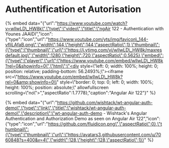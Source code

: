 # Authentification et Autorisation



{% embed data="{\"url\":\"https://www.youtube.com/watch?v=wllwLD\_HW8k\",\"type\":\"video\",\"title\":\"ngAir 122 - Authentication with Younes JAAIDI\",\"icon\":{\"type\":\"icon\",\"url\":\"https://www.youtube.com/yts/img/favicon\_144-vfliLAfaB.png\",\"width\":144,\"height\":144,\"aspectRatio\":1},\"thumbnail\":{\"type\":\"thumbnail\",\"url\":\"https://i.ytimg.com/vi/wllwLD\_HW8k/maxresdefault.jpg\",\"width\":1280,\"height\":720,\"aspectRatio\":0.5625},\"embed\":{\"type\":\"player\",\"url\":\"https://www.youtube.com/embed/wllwLD\_HW8k?rel=0&showinfo=0\",\"html\":\"<div style=\\"left: 0; width: 100%; height: 0; position: relative; padding-bottom: 56.2493%;\\"><iframe src=\\"https://www.youtube.com/embed/wllwLD\_HW8k?rel=0&amp;showinfo=0\\" style=\\"border: 0; top: 0; left: 0; width: 100%; height: 100%; position: absolute;\\" allowfullscreen scrolling=\\"no\\"></iframe></div>\",\"aspectRatio\":1.7778},\"caption\":\"Angular Air 122\"}" %}

{% embed data="{\"url\":\"https://github.com/wishtack/wt-angular-auth-demo\",\"type\":\"link\",\"title\":\"wishtack/wt-angular-auth-demo\",\"description\":\"wt-angular-auth-demo - Wishtack\'s Angular Authentication and Authorization Demo as seen on Angular Air 122\",\"icon\":{\"type\":\"icon\",\"url\":\"https://github.com/fluidicon.png\",\"aspectRatio\":0},\"thumbnail\":{\"type\":\"thumbnail\",\"url\":\"https://avatars3.githubusercontent.com/u/7060848?s=400&v=4\",\"width\":128,\"height\":128,\"aspectRatio\":1}}" %}


